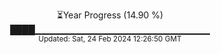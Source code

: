 <p align="center">
⏳Year Progress (14.90 %) <br>
████▁▁▁▁▁▁▁▁▁▁▁▁▁▁▁▁▁▁▁▁▁▁▁▁▁▁ <br>
<sub>Updated: Sat, 24 Feb 2024 12:26:50 GMT</sub>
</p>


